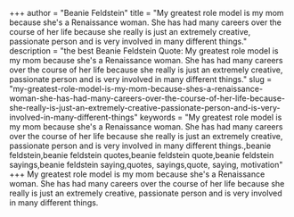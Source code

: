 +++
author = "Beanie Feldstein"
title = "My greatest role model is my mom because she's a Renaissance woman. She has had many careers over the course of her life because she really is just an extremely creative, passionate person and is very involved in many different things."
description = "the best Beanie Feldstein Quote: My greatest role model is my mom because she's a Renaissance woman. She has had many careers over the course of her life because she really is just an extremely creative, passionate person and is very involved in many different things."
slug = "my-greatest-role-model-is-my-mom-because-shes-a-renaissance-woman-she-has-had-many-careers-over-the-course-of-her-life-because-she-really-is-just-an-extremely-creative-passionate-person-and-is-very-involved-in-many-different-things"
keywords = "My greatest role model is my mom because she's a Renaissance woman. She has had many careers over the course of her life because she really is just an extremely creative, passionate person and is very involved in many different things.,beanie feldstein,beanie feldstein quotes,beanie feldstein quote,beanie feldstein sayings,beanie feldstein saying,quotes, sayings,quote, saying, motivation"
+++
My greatest role model is my mom because she's a Renaissance woman. She has had many careers over the course of her life because she really is just an extremely creative, passionate person and is very involved in many different things.
